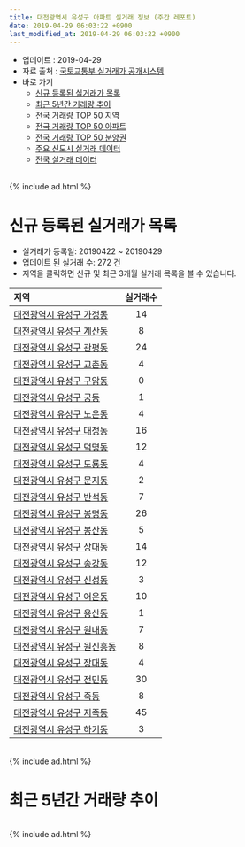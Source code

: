 ```yaml
---
title: 대전광역시 유성구 아파트 실거래 정보 (주간 레포트)
date: 2019-04-29 06:03:22 +0900
last_modified_at: 2019-04-29 06:03:22 +0900
---
```


* 업데이트 : 2019-04-29
* 자료 출처 : [국토교통부 실거래가 공개시스템](http://rt.molit.go.kr)
* 바로 가기
    * [신규 등록된 실거래가 목록](#신규-등록된-실거래가-목록)
    * [최근 5년간 거래량 추이](#최근-5년간-거래량-추이)
    * [전국 거래량 TOP 50 지역](https://inasie.github.io/apt-trade-info/최근-3개월-전국에서-가장-거래가-많이-발생한-지역)
    * [전국 거래량 TOP 50 아파트](https://inasie.github.io/apt-trade-info/최근-3개월-전국에서-가장-거래가-많이-발생한-아파트)
    * [전국 거래량 TOP 50 분양권](https://inasie.github.io/apt-trade-info/최근-3개월-전국에서-가장-거래가-많이-발생한-분양권)
    * [주요 신도시 실거래 데이터](https://inasie.github.io/apt-trade-info/주요-신도시)
    * [전국 실거래 데이터](https://inasie.github.io/apt-trade-info/전국)

<br>
{% include ad.html %}
<br>

# 신규 등록된 실거래가 목록
* 실거래가 등록일: 20190422 ~ 20190429
* 업데이트 된 실거래 수: 272 건
* 지역을 클릭하면 신규 및 최근 3개월 실거래 목록을 볼 수 있습니다.


|지역|실거래수|
|:---|:---:|
|[대전광역시 유성구 가정동](https://inasie.github.io/apt-trade-info/대전광역시-유성구-가정동)|14|
|[대전광역시 유성구 계산동](https://inasie.github.io/apt-trade-info/대전광역시-유성구-계산동)|8|
|[대전광역시 유성구 관평동](https://inasie.github.io/apt-trade-info/대전광역시-유성구-관평동)|24|
|[대전광역시 유성구 교촌동](https://inasie.github.io/apt-trade-info/대전광역시-유성구-교촌동)|4|
|[대전광역시 유성구 구암동](https://inasie.github.io/apt-trade-info/대전광역시-유성구-구암동)|0|
|[대전광역시 유성구 궁동](https://inasie.github.io/apt-trade-info/대전광역시-유성구-궁동)|1|
|[대전광역시 유성구 노은동](https://inasie.github.io/apt-trade-info/대전광역시-유성구-노은동)|4|
|[대전광역시 유성구 대정동](https://inasie.github.io/apt-trade-info/대전광역시-유성구-대정동)|16|
|[대전광역시 유성구 덕명동](https://inasie.github.io/apt-trade-info/대전광역시-유성구-덕명동)|12|
|[대전광역시 유성구 도룡동](https://inasie.github.io/apt-trade-info/대전광역시-유성구-도룡동)|4|
|[대전광역시 유성구 문지동](https://inasie.github.io/apt-trade-info/대전광역시-유성구-문지동)|2|
|[대전광역시 유성구 반석동](https://inasie.github.io/apt-trade-info/대전광역시-유성구-반석동)|7|
|[대전광역시 유성구 봉명동](https://inasie.github.io/apt-trade-info/대전광역시-유성구-봉명동)|26|
|[대전광역시 유성구 봉산동](https://inasie.github.io/apt-trade-info/대전광역시-유성구-봉산동)|5|
|[대전광역시 유성구 상대동](https://inasie.github.io/apt-trade-info/대전광역시-유성구-상대동)|14|
|[대전광역시 유성구 송강동](https://inasie.github.io/apt-trade-info/대전광역시-유성구-송강동)|12|
|[대전광역시 유성구 신성동](https://inasie.github.io/apt-trade-info/대전광역시-유성구-신성동)|3|
|[대전광역시 유성구 어은동](https://inasie.github.io/apt-trade-info/대전광역시-유성구-어은동)|10|
|[대전광역시 유성구 용산동](https://inasie.github.io/apt-trade-info/대전광역시-유성구-용산동)|1|
|[대전광역시 유성구 원내동](https://inasie.github.io/apt-trade-info/대전광역시-유성구-원내동)|7|
|[대전광역시 유성구 원신흥동](https://inasie.github.io/apt-trade-info/대전광역시-유성구-원신흥동)|8|
|[대전광역시 유성구 장대동](https://inasie.github.io/apt-trade-info/대전광역시-유성구-장대동)|4|
|[대전광역시 유성구 전민동](https://inasie.github.io/apt-trade-info/대전광역시-유성구-전민동)|30|
|[대전광역시 유성구 죽동](https://inasie.github.io/apt-trade-info/대전광역시-유성구-죽동)|8|
|[대전광역시 유성구 지족동](https://inasie.github.io/apt-trade-info/대전광역시-유성구-지족동)|45|
|[대전광역시 유성구 하기동](https://inasie.github.io/apt-trade-info/대전광역시-유성구-하기동)|3|


<br>
{% include ad.html %}
<br>

# 최근 5년간 거래량 추이


<div style="width:100%;">
    <canvas id="deal_progress" height="200"></canvas>
</div>

<script>
new Chart(document.getElementById("deal_progress"), {
    type: 'line',
    data: {
        labels: ['201404','201405','201406','201407','201408','201409','201410','201411','201412','201501','201502','201503','201504','201505','201506','201507','201508','201509','201510','201511','201512','201601','201602','201603','201604','201605','201606','201607','201608','201609','201610','201611','201612','201701','201702','201703','201704','201705','201706','201707','201708','201709','201710','201711','201712','201801','201802','201803','201804','201805','201806','201807','201808','201809','201810','201811','201812','201901','201902','201903','201904'],
        datasets: [{
            label: '매매',
            pointRadius: 1,
            data: [313, 325, 284, 335, 335, 361, 493, 368, 404, 423, 312, 460, 410, 363, 322, 329, 319, 343, 510, 418, 448, 421, 352, 455, 454, 388, 471, 491, 533, 637, 886, 593, 482, 344, 472, 509, 362, 377, 427, 382, 429, 517, 401, 431, 436, 519, 393, 576, 393, 392, 371, 352, 540, 733, 883, 674, 472, 454, 377, 425, 247],
            borderColor: "rgba(255, 201, 14, 1)",
            backgroundColor: "rgba(255, 201, 14, 0.5)",
            fill: false,
            lineTension: 0
        },{
            label: '전월세',
            pointRadius: 1,
            data: [451, 497, 579, 551, 580, 511, 584, 571, 641, 706, 525, 497, 429, 417, 487, 461, 520, 400, 505, 460, 572, 657, 534, 483, 462, 429, 545, 473, 478, 417, 547, 543, 634, 518, 641, 463, 402, 471, 519, 469, 510, 457, 405, 525, 567, 625, 509, 549, 418, 442, 486, 463, 487, 425, 565, 521, 610, 663, 554, 389, 199],
            borderColor: "rgba(0, 141, 185, 1)",
            backgroundColor: "rgba(0, 141, 185, 0.5)",
            fill: false,
            lineTension: 0
        }
        ]
    },
    options: {
        responsive: true,
        title: {
            display: false
        },
        tooltips: {
            mode: 'index',
            intersect: false
        },
        hover: {
            mode: 'nearest',
            intersect: true
        },
        scales: {
            xAxes: [{
                display: true,
                scaleLabel: {
                    display: true,
                    labelString: '년/월'
                }
            }],
            yAxes: [{
                display: true,
                ticks: {
                    suggestedMin: 0,
                },
                scaleLabel: {
                    display: true,
                    labelString: '실거래 수'
                }
            }]
        }
    }
});

</script>


<br>
{% include ad.html %}
<br>


